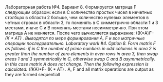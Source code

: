 Лабораторная работа №4. Вариант 8. Формируется матрица F следующим образом: если в С количество простых чисел в нечетных столбцах в области 2 больше, чем количество
нулевых элементов в четных строках в области 3, то поменять в С симметрично области 1 и 3 местами, иначе С и В поменять местами несимметрично. При этом матрица А не 
меняется. После чего вычисляется выражение: ((К*A)*F– (K * AT) . Выводятся по мере формирования А, F и все матричные операции последовательно.
Laboratory work #4. Option 8. Form matrix F as follows: if in C the number of prime numbers in odd columns in area 2 is greater than the number of zero elements in even 
rows in area 3, then swap areas 1 and 3 symmetrically in C, otherwise swap C and B asymmetrically. In this case matrix A does not change. Then the following expression 
is calculated: ((K*A)*F- (K * AT) . A, F and all matrix operations are output as they are formed sequentiall
